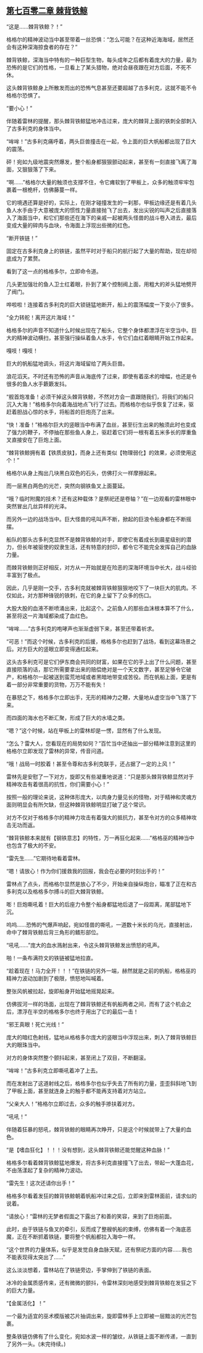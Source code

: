 ## [第七百零二章 棘背铁鲸](https://www.xxbiquge.com/11_11222/8991894.html)


  “这是……棘背铁鲸？！”

  格格尔的精神波动当中甚至带着一丝恐惧：“怎么可能？在这种近海海域，居然还会有这种深海掠食者的存在？”

  棘背铁鲸，深海当中特有的一种巨型生物，每头成年之后都有着庞大的力量，最为恐怖的是它们的性格，一旦看上了某头猎物，绝对会昼夜跟在对方后面，不死不休。

  这头棘背铁鲸身上所散发而出的恐怖气息甚至还要超越了古多利克，这就不能不令格格尔恐惧了。

  “要小心！”

  伴随着雷林的提醒，那头棘背铁鲸猛地冲击过来，庞大的棘背上面的铁刺全部刺入了古多利克的身体当中。

  “哞哞！”古多利克痛呼着，两头巨兽撞击在一起，令上面的巨大帆船都出现了巨大的震荡。

  砰！宛如九级地震突然爆发，整个船身都狠狠颤动起来，甚至有一刻直接飞离了海面，又狠狠落了下来。

  “啊……”格格尔大量的触须也支撑不住，令它瘫软到了甲板上，众多的触须牢牢包裹着一根桅杆，仿佛藤蔓一样。

  它的境遇还算是好的，实际上，在刚才碰撞发生的一刹那，甲板边缘还是有着几头鱼人水手由于大意被庞大的惯性力量直接抛飞了出去，发出尖锐的叫声之后直接落入了海面当中，和它们那些还在海下的亲戚一起被两头怪兽的战斗卷入进去，最后变成大量的碎肉与血块，令海面上浮现出些微的红色。

  “断开铁链！”

  固定在古多利克身上的铁链，虽然平时对于船只的航行起了大量的帮助，现在却彻底成为了累赘。

  看到了这一点的格格多尔，立即命令道。

  几头更加强壮的鱼人卫士红着眼，扑到了某个控制阀上面，用粗大的斧头猛地劈开了阀门。

  哗啦啦！连接着古多利克的巨大锁链猛地断开，船上的震荡幅度一下变小了很多。

  “全力转舵！离开这片海域！”

  格格多尔的声音不知道什么时候出现在了船头，它整个身体都漂浮在半空当中。巨大的精神波动横扫，甚至强行操纵着鱼人水手，令它们血红着眼睛开始工作起来。

  嘎吱！嘎吱！

  巨大的帆船猛地调头，将这片海域留给了两头巨兽。

  浪花滔天。不时还有恐怖的声音从海底传了过来，即使有着巫术的增幅，也还是令很多的鱼人水手簌簌发抖。

  “舰首炮准备！必须干掉这头棘背铁鲸，不然对方会一直跟随我们，将我们的船只沉入大海！”格格多尔向着海战地点飞行了过去。而格格尔也似乎恢复了过来，驱赶着胆战心惊的水手，将船首的巨炮亮了出来。

  “快！准备！”格格尔巨大的竖眼当中布满了血丝，甚至衍生出来的触须此时也变成了强力的鞭子，不停抽在那些鱼人身上，驱赶着它们将一根有着五米多长的厚重鱼叉直接安在了巨炮上面。

  “棘背铁鲸拥有着【铁质皮肤】，而身上还有类似【物理弱化】的效果，必须使用这个！”

  格格尔从身上掏出几块黑白双色的石头，仿佛打火一样摩擦起来。

  而一层黑白两色的光芒，突然向钢铁鱼叉上面蔓延。

  “哦？临时附魔的技术？还有这种载体？是祭祀还是卷轴？”在一边观看的雷林眼中突然冒出几丝异样的光泽。

  而另外一边的战场当中。巨大怪兽的吼叫声不断，掀起的巨浪令船身都在不断摇摆。

  船队的那头古多利克显然不是棘背铁鲸的对手，即使它有着成长到晨星级别的潜力，但长年被驱使的奴隶生活，还有特意的封印，都令它不能完全发挥自己的血脉力量。

  而棘背铁鲸则正好相反，对方从一开始就是在险恶的深海环境当中长大，战斗经验丰富到了极点。

  因此，几乎是刚一交手，古多利克就被棘背铁鲸狠狠地咬下了一块巨大的肌肉。不仅如此，对方那种锋锐的铁刺，在它的身上留下了众多的伤口。

  大股大股的血液不断喷涌出来，比起这个。之前鱼人的那些血沫根本算不了什么，甚至将这一片海域都染成了血红色。

  “哞哞……”古多利克的咆哮声也渐渐虚弱下来，甚至还带着祈求。

  “可恶！”而这个时候，古多利克的后援，格格多尔也赶到了战场，看到这幕场景之后。对方巨大的竖眼立即变得通红起来。

  这头古多利克可是它们伊东商会共同的财富，如果在它的手上出了什么问题，甚至直接陨落的话，那它所需要拿出来的赔偿绝对是一个天文数字，甚至足够令它破产，和格格尔一起被送到蛮荒地域或者黑暗地带变成苦役。而在帆船上面，更是有着一部分非常重要的货物，万万不能有失！

  在暴怒之下，格格多尔立即出手，无形的精神力之鞭，大量地从虚空当中飞落了下来。

  而四面的海水也不断汇聚，形成了巨大的水墙之类。

  “嗯？”这个时候，站在甲板上的雷林却是一愣，显然有了什么发现。

  “怎么？雷大人，您看现在的局势如何？”百忙当中还抽出一部分精神注意到这里的格格尔立即发现了雷林的异常，传音问道。

  “哦！战局一时胶着！甚至令尊和古多利克联手，还占据了一定的上风！”

  雷林先是安慰了一下对方，旋即又有些凝重地说道：“只是那头棘背铁鲸显然对于精神攻击有着很高的抗性，你们需要小心！”

  按照一般的理论来说，这种体形庞大，以肉身力量见长的怪物，对于精神和灵魂方面则明显会有所欠缺，但这种棘背铁鲸明显打破了这个常识。

  对方不仅对于格格多尔的精神力攻击有着强大的抵抗力，甚至令对方的众多精神攻击无功而返。

  “棘背铁鲸本来就有【钢铁意志】的特性，万一再狂化起来……”格格巫的精神当中也包含了极大的不安。

  “雷先生……”它期待地看着雷林。

  “嗯！请放心！作为你们援救我的回报，我会在必要的时刻出手的！”

  雷林点了点头，而格格尔显然是放心了不少，开始亲自操纵炮台，瞄准了正在和古多利克以及格格多尔搏斗的巨大棘背铁鲸。

  嘭！巨炮嘶吼着！巨大的后座力令整个船身都猛地后退了一段距离，尾部猛地下沉。

  呜呜……恐怖的气爆声响起，宛如怪兽的嘶吼，一道数十米长的乌光，直接射出，命中了棘背铁鲸后背三角形的鳍形部位。

  “吼吼……”庞大的血水溅射出来，令这头棘背铁鲸发出愤怒的吼声。

  啪！一条布满符文的铁链被猛地拉直。

  “趁着现在！马力全开！！！”在铁链的另外一端，赫然就是之前的帆船，格格巫的精神力波动加剧到了极限，愤怒地叫喊着。

  整张风帆被拉起，旋即船身开始猛地摇晃起来。

  仿佛拔河一样的场面，出现在了棘背铁鲸还有帆船两者之间，而有了这个机会之后，漂浮在半空的格格多尔也终于用出了它的最后一击！

  “邪王真眼！死亡光线！”

  庞大的暗红色射线，猛地从格格多尔庞大的竖眼当中浮现出来，刺入了棘背铁鲸巨大的眼珠当中。

  对方的身体突然整个颤抖起来，甚至闭上了双目，不断翻滚。

  “哞哞！”古多利克立即嘶吼着冲了上去。

  而在发射出了这道射线之后，格格多尔也似乎失去了所有的力量，歪歪斜斜地飞到了甲板上面，甚至就连身上的触手都不能再支持着对方站立。

  “父亲大人！”格格尔立即过去，众多的触手掺扶着对方。

  “吼吼！”

  伴随着狂暴的怒吼，棘背铁鲸的眼睛再次睁开，只是这个时候就带上了大量的血色。

  “是【嗜血狂化】！！！没有想到，这头棘背铁鲸还能觉醒这种血脉！”

  格格多尔看着棘背铁鲸猛地爆发，将古多利克直接撞飞了出去，带起一大蓬血花，不由荡漾起了复杂的精神力波动。

  “雷先生！这次还请你出手！”

  格格多尔看着发狂的棘背铁鲸朝着帆船冲过来之后，立即来到雷林面前，请求似的说着。

  “请放心！”雷林的无梦者假面之下露出了和善的笑容，来到了巨炮前面。

  此时，由于铁链与鱼叉的牵引，反而成了整艘帆船的束缚，仿佛有着一个海底恶魔，正在不断抓着铁链，要将整个帆船都拉入海中一样。

  “这个世界的力量体系，似乎是发觉自身血脉天赋，还有祭祀方面的内容……我也不能表现得太突出了……”

  这么淡淡想着，雷林站在了铁链旁边，手掌伸到了铁链的表面。

  冰冷的金属质感传来，还有微微的颤抖，令雷林深刻地感受到棘背铁鲸在发狂之下的巨大力量。

  “【金属活化】！”

  一个最为适宜的巫术模版被芯片抽调出来，旋即雷林手上立即被一层黯淡的光芒包裹。

  整条铁链仿佛有了什么变化，宛如水波一样的皱纹，从铁链上面不断传递，一直到了另外一头。(未完待续。)
